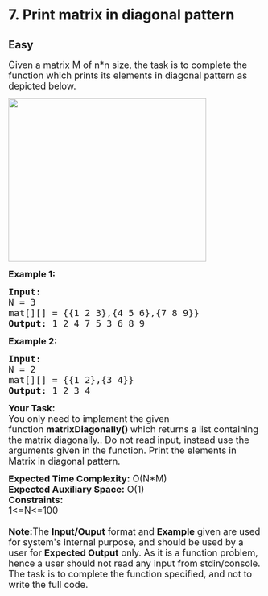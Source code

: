 # 7. Print matrix in diagonal pattern
## Easy 
<div class="problem-statement">
                <p></p><p><span style="font-size:18px">Given a matrix M of n*n size, the task is to complete the function which prints its elements in diagonal pattern as depicted below.</span></p>

<p><span style="font-size:18px"><img alt="" src="https://contribute.geeksforgeeks.org/wp-content/uploads/matrix-6.png" style="height:324px; width:393px" class="img-responsive"></span></p>

<p><span style="font-size:18px"><strong>Example 1:</strong></span></p>

<pre><span style="font-size:18px"><strong>Input:
</strong>N = 3
mat[][] = {{1 2 3},{4 5 6},{7 8 9}}
<strong>Output: </strong>1 2 4 7 5 3 6 8 9<strong>
</strong></span></pre>

<p><span style="font-size:18px"><strong>Example 2:</strong></span></p>

<pre><span style="font-size:18px"><strong>Input:
</strong>N = 2
mat[][] = {{1 2},{3 4}}
<strong>Output: </strong>1 2 3 4
</span></pre>

<p><span style="font-size:18px"><strong>Your Task:</strong><br>
You only need to implement the given function&nbsp;<strong>matrixDiagonally()&nbsp;</strong>which returns a list containing the matrix diagonally.. Do not read input, instead use the arguments given in the function. Print the elements in Matrix in diagonal pattern.</span></p>

<p><span style="font-size:18px"><strong>Expected Time Complexity:</strong>&nbsp;O(N*M)<br>
<strong>Expected Auxiliary Space:</strong>&nbsp;O(1)<br>
<strong>Constraints:</strong><br>
1&lt;=N&lt;=100<br>
<br>
<strong>Note:</strong>The <strong>Input/Ouput</strong> format and <strong>Example</strong> given are used for system's internal purpose, and should be used by a user for <strong>Expected Output</strong> only. As it is a function problem, hence a user should not read any input from stdin/console. The task is to complete the function specified, and not to write the full code.</span></p>
 <p></p>
            </div>